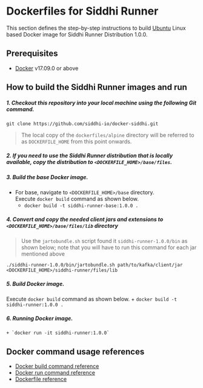 # Dockerfiles for Siddhi Runner #

This section defines the step-by-step instructions to build [Ubuntu](https://hub.docker.com/_/ubuntu/) Linux based Docker image for Siddhi Runner Distribution 1.0.0.

## Prerequisites

* [Docker](https://www.docker.com/get-docker) v17.09.0 or above

## How to build the Siddhi Runner images and run

##### 1. Checkout this repository into your local machine using the following Git command.

```
git clone https://github.com/siddhi-io/docker-siddhi.git
```

>The local copy of the `dockerfiles/alpine` directory will be referred to as `DOCKERFILE_HOME` from this point onwards.

##### 2. If you need to use the Siddhi Runner distribution that is locally available, copy the distribution to `<DOCKERFILE_HOME>/base/files`.

##### 3. Build the base Docker image.

- For base, navigate to `<DOCKERFILE_HOME>/base` directory. <br>
  Execute `docker build` command as shown below.
    + `docker build -t siddhi-runner-base:1.0.0 .`

##### 4. Convert and copy the needed client jars and extensions to `<DOCKERFILE_HOME>/base/files/lib` directory

> Use the `jartobundle.sh` script found it `siddhi-runner-1.0.0/bin` as shown below; note that you will have to run this command for each jar mentioned above

  ```
  ./siddhi-runner-1.0.0/bin/jartobundle.sh path/to/kafka/client/jar <DOCKERFILE_HOME>/siddhi-runner/files/lib
  ```        
##### 5. Build Docker image.

  Execute `docker build` command as shown below. 
    + `docker build -t siddhi-runner:1.0.0 .`
    
##### 6. Running Docker image.

    + `docker run -it siddhi-runner:1.0.0`

## Docker command usage references

* [Docker build command reference](https://docs.docker.com/engine/reference/commandline/build/)
* [Docker run command reference](https://docs.docker.com/engine/reference/run/)
* [Dockerfile reference](https://docs.docker.com/engine/reference/builder/)